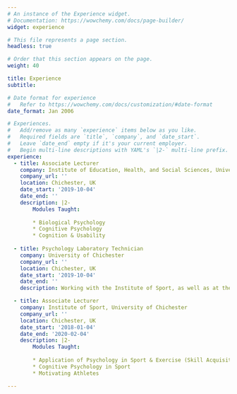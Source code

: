 ```yaml
---
# An instance of the Experience widget.
# Documentation: https://wowchemy.com/docs/page-builder/
widget: experience

# This file represents a page section.
headless: true

# Order that this section appears on the page.
weight: 40

title: Experience
subtitle:

# Date format for experience
#   Refer to https://wowchemy.com/docs/customization/#date-format
date_format: Jan 2006

# Experiences.
#   Add/remove as many `experience` items below as you like.
#   Required fields are `title`, `company`, and `date_start`.
#   Leave `date_end` empty if it's your current employer.
#   Begin multi-line descriptions with YAML's `|2-` multi-line prefix.
experience:
  - title: Associate Lecturer
    company: Institute of Education, Health, and Social Sciences, University of Chichester
    company_url: ''
    location: Chichester, UK
    date_start: '2019-10-04'
    date_end: ''
    description: |2-
        Modules Taught:
        
        * Biological Psychology
        * Cognitive Psychology
        * Cognition & Usability 
        
  - title: Psychology Laboratory Technician 
    company: University of Chichester
    company_url: ''
    location: Chichester, UK
    date_start: '2019-10-04'
    date_end: ''
    description: Working with the Institute of Sport, as well as at the Institute of Education, Health and Social Sciences, supporting and contributing to the overall functioning of the Psychology Lab. The role includes providing specialist technical support to staff and students undertaking detailed scientific testing, demonstrating support and delivery of specialist equipment, and actively participating in the implementation of the Universities recruitment strategy.

  - title: Associate Lecturer
    company: Institute of Sport, University of Chichester
    company_url: ''
    location: Chichester, UK
    date_start: '2018-01-04'
    date_end: '2020-02-04'
    description: |2-
        Modules Taught:
        
        * Application of Psychology in Sport & Exercise (Skill Acquisition)
        * Cognitive Psychology in Sport
        * Motivating Athletes

---
```

